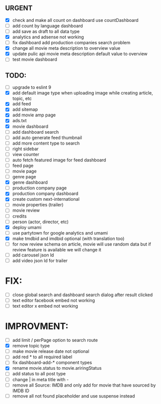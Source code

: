 ## URGENT
- [x] check and make all count on dashboard use countDashboard
- [ ] add count by language dashboard
- [ ] add save as draft to all data type
- [x] analytics and adsense not working
- [ ] fix dashboard add production companies search problem
- [x] change all movie meta description to overview value
- [x] update pulic api movie meta description default value to overview
- [ ] test movie dashboard

## TODO: 
- [ ] upgrade to eslint 9
- [x] add default image type when uploading image while creating article, topic, etc
- [x] add feed
- [x] add sitemap
- [x] add movie amp page
- [x] ads.txt
- [x] movie dashboard
- [ ] add dashboard search
- [ ] add auto generate feed thumbnail
- [ ] add more content type to search
- [ ] right sidebar
- [ ] view counter
- [ ] auto fetch featured image for feed dashboard
- [ ] feed page
- [ ] movie page
- [ ] genre page
- [x] genre dashboard
- [ ] production company page
- [x] production company dashboard
- [x] create custom next-international
- [ ] movie properties (trailer)
- [ ] movie review
- [ ] credits
- [ ] person (actor, director, etc)
- [x] deploy umami
- [ ] use partytown for google analytics and umami
- [x] make tmdbid and imdbid optional (with translation too)
- [ ] for now review schema on article, movie will use random data but if review feature is available we will change it
- [ ] add carousel json ld
- [ ] add video json ld for trailer

# FIX: 
- [ ] close global search and dashboard search dialog after result clicked
- [ ] text editor facebook embed not working
- [ ] text editor x embed not working

# IMPROVMENT:
- [ ] add limit / perPage option to search route
- [x] remove topic type
- [ ] make movie release date not optional
- [ ] add red * to all required label
- [ ] fix dashboard-add-* component types
- [x] rename movie.status to movie.ariringStatus 
- [ ] add status to all post type
- [ ] change | in meta title with -
- [ ] remove all Source: IMDB and only add for movie that have sourced by IMDB
      ID
- [ ] remove all not found placeholder and use suspense instead
